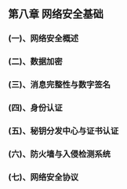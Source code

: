 ## 第八章 网络安全基础
### (一)、网络安全概述
### (二)、数据加密
### (三)、消息完整性与数字签名
### (四)、身份认证
### (五)、秘钥分发中心与证书认证
### (六)、防火墙与入侵检测系统
### (七)、网络安全协议